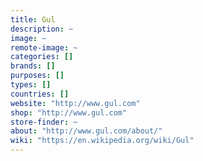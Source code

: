 ```yaml
---
title: Gul
description: ~
image: ~
remote-image: ~
categories: []
brands: []
purposes: []
types: []
countries: []
website: "http://www.gul.com"
shop: "http://www.gul.com"
store-finder: ~
about: "http://www.gul.com/about/"
wiki: "https://en.wikipedia.org/wiki/Gul"
---
```

